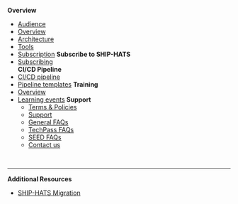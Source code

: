 **Overview**
  - [Audience](audience)
  - [Overview](ship-hats-overview)
  - [Architecture](architecture)
  - [Tools](ship-hats-tools)
  - [Subscription](subscription)
**Subscribe to SHIP-HATS**  
  - [Subscribing](subscribing-to-ship-hats)  
**CI/CD Pipeline**
- [CI/CD pipeline](ci-cd-pipeline)  
- [Pipeline templates](pipeline-templates)
**Training**
- [Overview](training)
- [Learning events](learning-events)
**Support**
  - [Terms & Policies](terms-and-policies)
  - [Support](support)
  - [General FAQs](general-faqs)
  - [TechPass FAQs](techpass-faqs)    
  - [SEED FAQs](seed-faqs)
  - [Contact us](contact-us) 

&nbsp;

---
**Additional Resources**
  - [SHIP-HATS Migration](https://docs.developer.tech.gov.sg/docs/ship-hats-migration/)  

<!--
- [Self-paced trainings](self-paced-trainings)

-->  